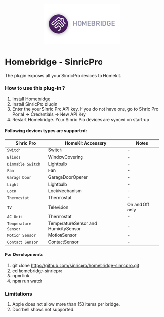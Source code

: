 <p align="center">

<img src="https://github.com/homebridge/branding/blob/latest/logos/homebridge-wordmark-logo-horizontal.png" width="250">

</p>

# Homebridge - SinricPro

The plugin exposes all your SinricPro devices to Homekit.

### How to use this plug-in ?

1. Install Homebridge
2. Install SinricPro plugin
3. Enter the your Sinric Pro API key. If you do not have one, go to Sinric Pro Portal -> Credentials -> New API Key
4. Restart Homebridge. Your Sinric Pro devices are synced on start-up

#### Following devices types are supported:

|Sinric Pro |HomeKit Accessory |Notes
|---        |---               |--- 
| `Switch` | Switch | -
| `Blinds` | WindowCovering | -
| `Dimmable Switch` | Lightbulb | -
| `Fan` | Fan | -
| `Garage Door` | GarageDoorOpener | -
| `Light` | Lightbulb | -
| `Lock` | LockMechanism | -
| `Thermostat` | Thermostat | -
| `TV` | Television | On and Off only.
| `AC Unit` | Thermostat | -
| `Temperature Sensor` | TemperatureSensor and HumiditySensor | -
| `Motion Sensor` | MotionSensor | - 
| `Contact Sensor` | ContactSensor | - 



#### For Developments

1. git clone https://github.com/sinricpro/homebridge-sinricpro.git
2. cd homebridge-sinricpro
3. npm link
4. npm run watch

### Limitations

1. Apple does not allow more than 150 items per bridge.
2. Doorbell shows not supported.